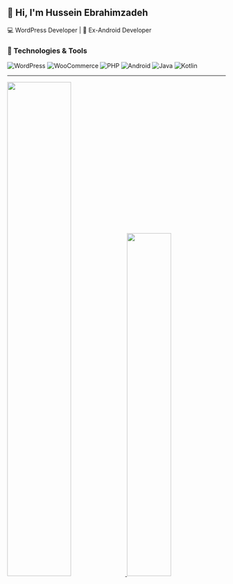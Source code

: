 ## 👋 Hi, I'm Hussein Ebrahimzadeh
💻 WordPress Developer | 📱 Ex-Android Developer

### 🔧 Technologies & Tools
![WordPress](https://img.shields.io/badge/WordPress-21759B?style=for-the-badge&logo=wordpress&logoColor=white)
![WooCommerce](https://img.shields.io/badge/WooCommerce-96588A?style=for-the-badge&logo=woocommerce&logoColor=white)
![PHP](https://img.shields.io/badge/PHP-777BB4?style=for-the-badge&logo=php&logoColor=white)
![Android](https://img.shields.io/badge/Android-3DDC84?style=for-the-badge&logo=android&logoColor=white)
![Java](https://img.shields.io/badge/Java-007396?style=for-the-badge&logo=java&logoColor=white)
![Kotlin](https://img.shields.io/badge/Kotlin-0095D5?style=for-the-badge&logo=kotlin&logoColor=white)

---

<p>
  <a href="https://github.com/salarshirkhani">
    <img width="54%" src="https://github-readme-stats.vercel.app/api?username=salarshirkhani&show_icons=true&theme=gruvbox">
  </a>
  <a href="https://github.com/salarshirkhani">
    <img width="45%" src="https://github-readme-stats.vercel.app/api/top-langs/?username=salarshirkhani&layout=compact&theme=gruvbox">
  </a>
</p>
